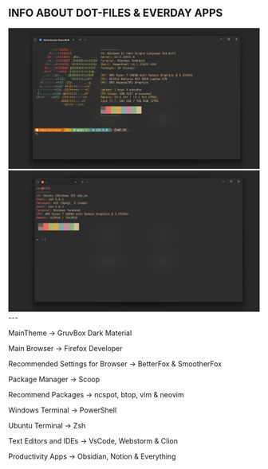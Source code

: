 ## INFO ABOUT DOT-FILES & EVERDAY APPS 

<img src="images\Windows.png">

<img src="images\Ubuntu.png">
---

MainTheme → GruvBox Dark Material

Main Browser → Firefox Developer

Recommended Settings for Browser → BetterFox & SmootherFox

Package Manager → Scoop

Recommend Packages → ncspot, btop, vim & neovim

Windows Terminal → PowerShell 

Ubuntu Terminal → Zsh

Text Editors and IDEs → 
VsCode, 
Webstorm &
Clion

Productivity Apps → 
Obsidian,
Notion &
Everything


